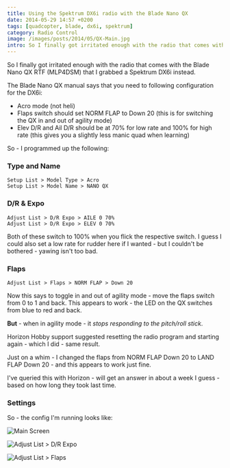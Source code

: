 ```yaml
---
title: Using the Spektrum DX6i radio with the Blade Nano QX
date: 2014-05-29 14:57 +0200
tags: [quadcopter, blade, dx6i, spektrum]
category: Radio Control
image: /images/posts/2014/05/QX-Main.jpg
intro: So I finally got irritated enough with the radio that comes with the Blade Nano QX RTF (MLP4DSM) that I grabbed a Spektrum DX6i instead.
---
```


So I finally got irritated enough with the radio that comes with the Blade Nano QX RTF (MLP4DSM) that I grabbed a Spektrum DX6i instead.

The Blade Nano QX manual says that you need to following configuration for the DX6i:

- Acro mode (not heli)
- Flaps switch should set NORM FLAP to Down 20 (this is for switching the QX in and out of agility mode)
- Elev D/R and Ail D/R should be at 70% for low rate and 100% for high rate (this gives you a slightly less manic quad when learning)

So - I programmed up the following:

### Type and Name

```text
Setup List > Model Type > Acro
Setup List > Model Name > NANO QX
```

### D/R & Expo

```text
Adjust List > D/R Expo > AILE 0 70%
Adjust List > D/R Expo > ELEV 0 70%
```

Both of these switch to 100% when you flick the respective switch. I guess I could also set a low rate for rudder here if I wanted - but I couldn't be bothered - yawing isn't too bad.

### Flaps

```text
Adjust List > Flaps > NORM FLAP > Down 20
```

Now this says to toggle in and out of agility mode - move the flaps switch from 0 to 1 and back. This appears to work - the LED on the QX switches from blue to red and back.

**But** - when in agility mode - it _stops responding to the pitch/roll stick_.

Horizon Hobby support suggested resetting the radio program and starting again - which I did - same result.

Just on a whim - I changed the flaps from NORM FLAP Down 20 to LAND FLAP Down 20 - and this appears to work just fine.

I've queried this with Horizon - will get an answer in about a week I guess - based on how long they took last time.

### Settings

So - the config I'm running looks like:

![Main Screen](/images/posts/2014/05/QX-Main.jpg)

![Adjust List > D/R Expo](/images/posts/2014/05/QX-DR-Expo.jpg)

![Adjust List > Flaps](/images/posts/2014/05/QX-Flaps.jpg)

